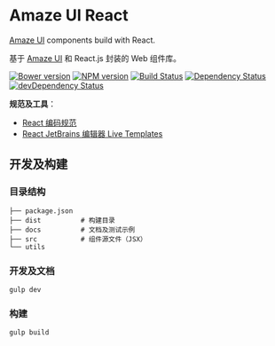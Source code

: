 # Amaze UI React

[Amaze UI][amazeui] components build with React.

基于 [Amaze UI][amazeui] 和 React.js 封装的 Web 组件库。

[![Bower version](https://img.shields.io/bower/v/amazeui-react.svg?style=flat-square)](https://github.com/amazeui/amazeui-react)
[![NPM version](https://img.shields.io/npm/v/amazeui-react.svg?style=flat-square)](https://www.npmjs.com/package/amazeui-react)
[![Build Status](https://img.shields.io/travis/amazeui/amazeui-react.svg?style=flat-square)](https://travis-ci.org/amazeui/amazeui-react)
[![Dependency Status](https://img.shields.io/david/amazeui/amazeui-react.svg?style=flat-square)](https://david-dm.org/amazeui/amazeui-react)
[![devDependency Status](https://img.shields.io/david/dev/amazeui/amazeui-react.svg?style=flat-square)](https://david-dm.org/amazeui/amazeui-react#info=devDependencies)

**规范及工具**：

- [React 编码规范](https://github.com/Minwe/style-guide/blob/master/React.js.md)
- [React JetBrains 编辑器 Live Templates](https://github.com/Minwe/jetbrains-react)

## 开发及构建

### 目录结构

```
├── package.json
├── dist          # 构建目录
├── docs          # 文档及测试示例
├── src           # 组件源文件（JSX）
└── utils
```

### 开发及文档

```
gulp dev
```

### 构建

```
gulp build
```

[amazeui]: https://github.com/allmobilize/amazeui
